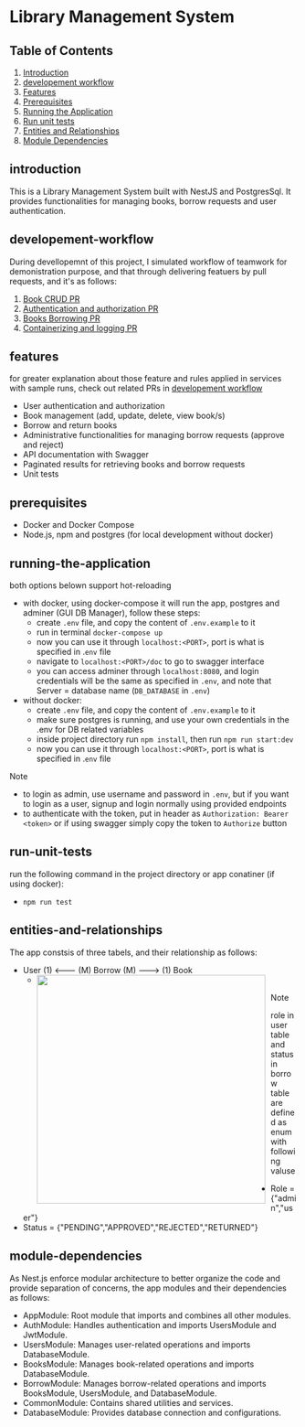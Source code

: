 # Library Management System

## Table of Contents

1. [Introduction](#introduction)
2. [developement workflow](#developement-workflow)
3. [Features](#features)
4. [Prerequisites](#prerequisites)
5. [Running the Application](#running-the-application)
6. [Run unit tests](#run-unit-tests)
7. [Entities and Relationships](#entities-and-relationships)
8. [Module Dependencies](#module-dependencies)


## introduction
This is a Library Management System built with NestJS and PostgresSql. It provides functionalities for managing books, borrow requests and user authentication.

## developement-workflow
During devellopemnt of this project, I simulated workflow of teamwork for demonistration purpose, and that through delivering featuers by pull requests, and it's as follows:
1. [Book CRUD PR](https://github.com/OsamahAli-1/Library-Management-System/pull/1)
2. [Authentication and authorization PR](https://github.com/OsamahAli-1/Library-Management-System/pull/2)
3. [Books Borrowing PR](https://github.com/OsamahAli-1/Library-Management-System/pull/3)
4. [Containerizing and logging PR](https://github.com/OsamahAli-1/Library-Management-System/pull/4)

## features
for greater explanation about those feature and rules applied in services with sample runs, check out related PRs in [developement workflow](#developement-workflow)
- User authentication and authorization
- Book management (add, update, delete, view book/s)
- Borrow and return books
- Administrative functionalities for managing borrow requests (approve and reject)
- API documentation with Swagger
- Paginated results for retrieving books and borrow requests
- Unit tests

## prerequisites
- Docker and Docker Compose
- Node.js, npm and postgres (for local development without docker)

## running-the-application
both options belown support hot-reloading
- with docker, using docker-compose it will run the app, postgres and adminer (GUI DB Manager), follow these steps:
  - create `.env` file, and copy the content of  `.env.example` to it
  - run in terminal `docker-compose up` 
  - now you can use it through `localhost:<PORT>`, port is what is specified in .`env` file
  - navigate to `localhost:<PORT>/doc` to go to swagger interface
  - you can access adminer through `localhost:8080`, and login credentials will be the same as specified in `.env`, and note that Server = database name (`DB_DATABASE` in `.env`)
- without docker:
  - create `.env` file, and copy the content of  `.env.example` to it
  - make sure postgres is running, and use your own credentials in the .env for DB related variables
  - inside project directory run `npm install`, then run `npm run start:dev`
  - now you can use it through `localhost:<PORT>`, port is what is specified in .`env` file
> [!NOTE]
> - to login as admin, use username and password in `.env`, but if you want to login as a user, signup and login normally using provided endpoints
> - to authenticate with the token, put in header as `Authorization: Bearer <token>` or if using swagger simply copy the token to `Authorize` button

## run-unit-tests
run the following command in the project directory or app conatiner (if using docker):
- `npm run test`

## entities-and-relationships
The app constsis of three tabels, and their relationship as follows:
- User (1) <--- (M) Borrow (M) ---> (1) Book
  * <img  style="float:left;margin:0 10px 10px 0;height:400px;" src="https://github.com/user-attachments/assets/4b7fae88-e6d7-4764-bc9f-c16eddc24fb5"></img>
  
> [!NOTE]
> role in user table and status in borrow table are defined as enum with following valuse
> - Role = {"admin","user"}
> - Status = {"PENDING","APPROVED","REJECTED","RETURNED"}

## module-dependencies
As Nest.js enforce modular architecture to better organize the code and provide separation of concerns, the app modules and their dependencies as follows:
- AppModule: Root module that imports and combines all other modules.
- AuthModule: Handles authentication and imports UsersModule and JwtModule.
- UsersModule: Manages user-related operations and imports DatabaseModule.
- BooksModule: Manages book-related operations and imports DatabaseModule.
- BorrowModule: Manages borrow-related operations and imports BooksModule, UsersModule, and DatabaseModule.
- CommonModule: Contains shared utilities and services.
- DatabaseModule: Provides database connection and configurations.



